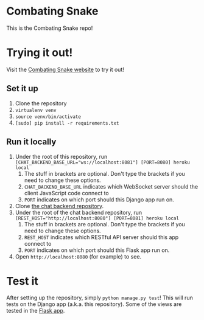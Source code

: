# Combating Snake

This is the Combating Snake repo!

# Trying it out!
Visit the [Combating Snake website](https://combating-snake.herokuapp.com/) to try it out!

## Set it up
1. Clone the repository
2. `virtualenv venv`
3. `source venv/bin/activate`
4. `[sudo] pip install -r requirements.txt`

## Run it locally
1. Under the root of this repository, run `[CHAT_BACKEND_BASE_URL="ws://localhost:8081"] [PORT=8080] heroku local`
    1. The stuff in brackets are optional. Don't type the brackets if you need to change these options.
    2. `CHAT_BACKEND_BASE_URL` indicates which WebSocket server should the client JavaScript code connect to
    3. `PORT` indicates on which port should this Django app run on.
2. Clone [the chat backend repository](/jacky8hyf/CombatingSnakeChatBackend).
3. Under the root of the chat backend repository, run `[REST_HOST="http://localhost:8080"] [PORT=8081] heroku local`
    1. The stuff in brackets are optional. Don't type the brackets if you need to change these options.
    2. `REST_HOST` indicates which RESTful API server should this app connect to
    3. `PORT` indicates on which port should this Flask app run on.
4. Open `http://localhost:8080` (for example) to see.

# Test it
After setting up the repository, simply `python manage.py test`!
This will run tests on the Django app (a.k.a. this repository). Some of the views
are tested in the [Flask app](/jacky8hyf/CombatingSnakeChatBackend).